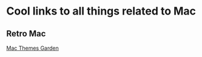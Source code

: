 # Cool links to all things related to Mac
## Retro Mac
[Mac Themes Garden](https://macthemes.garden/)
